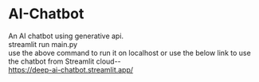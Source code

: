 # AI-Chatbot

An AI chatbot using generative api.<br/>
streamlit run main.py<br/> 
use the above command to run it on localhost or use the below link to use the chatbot from Streamlit cloud--<br/>
https://deep-ai-chatbot.streamlit.app/

